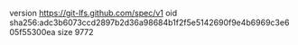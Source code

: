 version https://git-lfs.github.com/spec/v1
oid sha256:adc3b6073ccd2897b2d36a98684b1f2f5e5142690f9e4b6969c3e605f55300ea
size 9772
